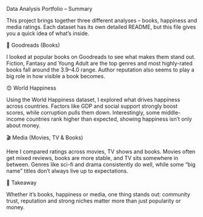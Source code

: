Data Analysis Portfolio – Summary

This project brings together three different analyses – books, happiness and media ratings. Each dataset has its own detailed README, but this file gives you a quick idea of what’s inside.

📖 Goodreads (Books)

I looked at popular books on Goodreads to see what makes them stand out. Fiction, Fantasy and Young Adult are the top genres and most highly-rated books fall around the 3.9–4.0 range. Author reputation also seems to play a big role in how visible a book becomes.

😊 World Happiness

Using the World Happiness dataset, I explored what drives happiness across countries. Factors like GDP and social support strongly boost scores, while corruption pulls them down. Interestingly, some middle-income countries rank higher than expected, showing happiness isn’t only about money.

🎬 Media (Movies, TV & Books)

Here I compared ratings across movies, TV shows and books. Movies often get mixed reviews, books are more stable, and TV sits somewhere in between. Genres like sci-fi and drama consistently do well, while some “big name” titles don’t always live up to expectations.

🚀 Takeaway

Whether it’s books, happiness or media, one thing stands out: community trust, reputation and strong niches matter more than just popularity or money.

